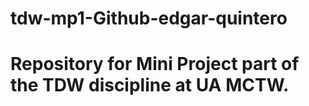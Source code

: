 # tdw-mp1-Github-edgar-quintero
# Repository for Mini Project part of the TDW discipline at UA MCTW.
